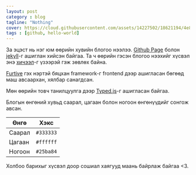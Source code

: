```yaml
---
layout: post
category : blog
tagline: "Nothing"
cover: https://cloud.githubusercontent.com/assets/14227502/18621194/4e800ece-7e52-11e6-9b5a-c16e5716dbd5.png
tags : [github, hello-world]
---
```

За эцэст нь нэг юм өөрийн хувийн блогоо нээлээ. [Github Page](https://pages.github.com) болон [jekyll](http://jekyllrb.com)-г ашиглан хийсэн байгаа. Та ч өөрийн гэсэн блогоо нээхийг хүсвэл энэ [хичээл](http://jmcglone.com/guides/github-pages/)-г үзээрэй гэж зөвлөх байна.

[Furtive](http://furtive.co) гэх нэртэй бяцхан framework-г frontend дээр ашигласан бөгөөд маш авсаархан, хялбар санагдсан.

Мөн өөрийн товч танилцуулга дээр [Typed.js](http://typed.js.github.io)-г ашигласан байгаа.

Блогын өнгөний хувьд саарал, цагаан болон ногоон өнгөнүүдийг сонгож авсан.

| Өнгө | Хэкс |
|------|-----|
|Саарал|```#333333```|
|Цагаан|```#ffffff```|
|Ногоон|```#25ba84```|

Холбоо барихыг хүсвэл доор сошиал хаягууд маань байрлаж байгаа <3.